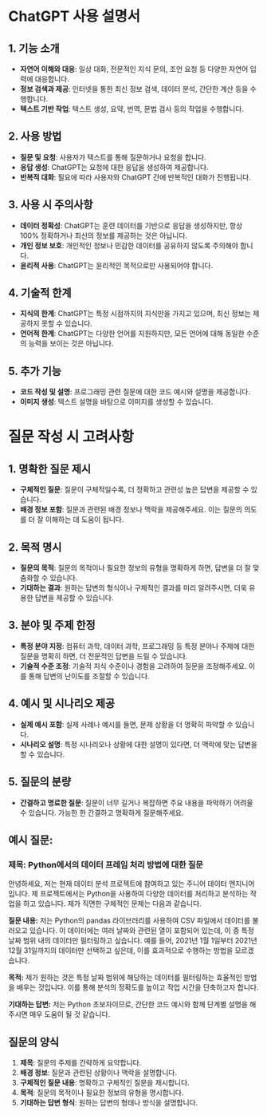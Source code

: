 # ChatGPT 사용 설명서

## 1. 기능 소개
- **자연어 이해와 대응**: 일상 대화, 전문적인 지식 문의, 조언 요청 등 다양한 자연어 입력에 대응합니다.
- **정보 검색과 제공**: 인터넷을 통한 최신 정보 검색, 데이터 분석, 간단한 계산 등을 수행합니다.
- **텍스트 기반 작업**: 텍스트 생성, 요약, 번역, 문법 검사 등의 작업을 수행합니다.

## 2. 사용 방법
- **질문 및 요청**: 사용자가 텍스트를 통해 질문하거나 요청을 합니다.
- **응답 생성**: ChatGPT는 요청에 대한 응답을 생성하여 제공합니다.
- **반복적 대화**: 필요에 따라 사용자와 ChatGPT 간에 반복적인 대화가 진행됩니다.

## 3. 사용 시 주의사항
- **데이터 정확성**: ChatGPT는 훈련 데이터를 기반으로 응답을 생성하지만, 항상 100% 정확하거나 최신의 정보를 제공하는 것은 아닙니다.
- **개인 정보 보호**: 개인적인 정보나 민감한 데이터를 공유하지 않도록 주의해야 합니다.
- **윤리적 사용**: ChatGPT는 윤리적인 목적으로만 사용되어야 합니다.

## 4. 기술적 한계
- **지식의 한계**: ChatGPT는 특정 시점까지의 지식만을 가지고 있으며, 최신 정보는 제공하지 못할 수 있습니다.
- **언어적 한계**: ChatGPT는 다양한 언어를 지원하지만, 모든 언어에 대해 동일한 수준의 능력을 보이는 것은 아닙니다.

## 5. 추가 기능
- **코드 작성 및 설명**: 프로그래밍 관련 질문에 대한 코드 예시와 설명을 제공합니다.
- **이미지 생성**: 텍스트 설명을 바탕으로 이미지를 생성할 수 있습니다.


# 질문 작성 시 고려사항

## 1. 명확한 질문 제시
- **구체적인 질문**: 질문이 구체적일수록, 더 정확하고 관련성 높은 답변을 제공할 수 있습니다.
- **배경 정보 포함**: 질문과 관련된 배경 정보나 맥락을 제공해주세요. 이는 질문의 의도를 더 잘 이해하는 데 도움이 됩니다.

## 2. 목적 명시
- **질문의 목적**: 질문의 목적이나 필요한 정보의 유형을 명확하게 하면, 답변을 더 잘 맞춤화할 수 있습니다.
- **기대하는 결과**: 원하는 답변의 형식이나 구체적인 결과를 미리 알려주시면, 더욱 유용한 답변을 제공할 수 있습니다.

## 3. 분야 및 주제 한정
- **특정 분야 지정**: 컴퓨터 과학, 데이터 과학, 프로그래밍 등 특정 분야나 주제에 대한 질문을 명확히 하면, 더 전문적인 답변을 드릴 수 있습니다.
- **기술적 수준 조정**: 기술적 지식 수준이나 경험을 고려하여 질문을 조정해주세요. 이를 통해 답변의 난이도를 조절할 수 있습니다.

## 4. 예시 및 시나리오 제공
- **실제 예시 포함**: 실제 사례나 예시를 들면, 문제 상황을 더 명확히 파악할 수 있습니다.
- **시나리오 설명**: 특정 시나리오나 상황에 대한 설명이 있다면, 더 맥락에 맞는 답변을 할 수 있습니다.

## 5. 질문의 분량
- **간결하고 명료한 질문**: 질문이 너무 길거나 복잡하면 주요 내용을 파악하기 어려울 수 있습니다. 가능한 한 간결하고 명확하게 질문해주세요.

## 예시 질문:

### 제목: Python에서의 데이터 프레임 처리 방법에 대한 질문

안녕하세요, 저는 현재 데이터 분석 프로젝트에 참여하고 있는 주니어 데이터 엔지니어입니다. 제 프로젝트에서는 Python을 사용하여 다양한 데이터를 처리하고 분석하는 작업을 하고 있습니다. 제가 직면한 구체적인 문제는 다음과 같습니다.

**질문 내용:**
저는 Python의 pandas 라이브러리를 사용하여 CSV 파일에서 데이터를 불러오고 있습니다. 이 데이터에는 여러 날짜와 관련된 열이 포함되어 있는데, 이 중 특정 날짜 범위 내의 데이터만 필터링하고 싶습니다. 예를 들어, 2021년 1월 1일부터 2021년 12월 31일까지의 데이터만 선택하고 싶은데, 이를 효과적으로 수행하는 방법을 모르겠습니다.

**목적:** 
제가 원하는 것은 특정 날짜 범위에 해당하는 데이터를 필터링하는 효율적인 방법을 배우는 것입니다. 이를 통해 분석의 정확도를 높이고 작업 시간을 단축하고자 합니다.

**기대하는 답변:** 
저는 Python 초보자이므로, 간단한 코드 예시와 함께 단계별 설명을 해주시면 매우 도움이 될 것 같습니다.


## 질문의 양식

1. **제목**: 질문의 주제를 간략하게 요약합니다.
2. **배경 정보**: 질문과 관련된 상황이나 맥락을 설명합니다.
3. **구체적인 질문 내용**: 명확하고 구체적인 질문을 제시합니다.
4. **목적**: 질문의 목적이나 필요한 정보의 유형을 명시합니다.
5. **기대하는 답변 형식**: 원하는 답변의 형태나 방식을 설명합니다.